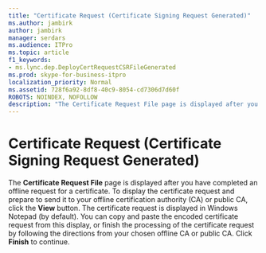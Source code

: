 ```yaml
---
title: "Certificate Request (Certificate Signing Request Generated)"
ms.author: jambirk
author: jambirk
manager: serdars
ms.audience: ITPro
ms.topic: article
f1_keywords:
- ms.lync.dep.DeployCertRequestCSRFileGenerated
ms.prod: skype-for-business-itpro
localization_priority: Normal
ms.assetid: 728f6a92-8df8-40c9-8054-cd7306d7d60f
ROBOTS: NOINDEX, NOFOLLOW
description: "The Certificate Request File page is displayed after you have completed an offline request for a certificate. To display the certificate request and prepare to send it to your offline certification authority (CA) or public CA, click the View button. The certificate request is displayed in Windows Notepad (by default). You can copy and paste the encoded certificate request from this display, or finish the processing of the certificate request by following the directions from your chosen offline CA or public CA. Click Finish to continue."
---
```


# Certificate Request (Certificate Signing Request Generated)
 
The **Certificate Request File** page is displayed after you have completed an offline request for a certificate. To display the certificate request and prepare to send it to your offline certification authority (CA) or public CA, click the **View** button. The certificate request is displayed in Windows Notepad (by default). You can copy and paste the encoded certificate request from this display, or finish the processing of the certificate request by following the directions from your chosen offline CA or public CA. Click **Finish** to continue.
  

